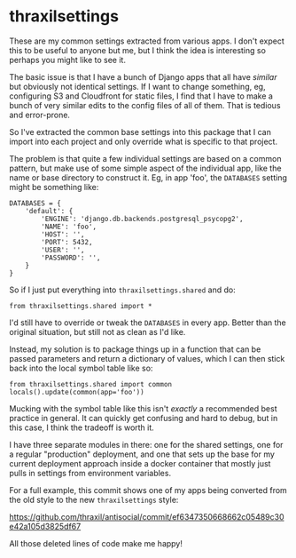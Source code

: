 # thraxilsettings

These are my common settings extracted from various apps. I don't
expect this to be useful to anyone but me, but I think the idea is
interesting so perhaps you might like to see it.

The basic issue is that I have a bunch of Django apps that all have
*similar* but obviously not identical settings. If I want to change
something, eg, configuring S3 and Cloudfront for static files, I find
that I have to make a bunch of very similar edits to the config files
of all of them. That is tedious and error-prone.

So I've extracted the common base settings into this package that I
can import into each project and only override what is specific to
that project.

The problem is that quite a few individual settings are based on a
common pattern, but make use of some simple aspect of the individual
app, like the name or base directory to construct it. Eg, in app
'foo', the `DATABASES` setting might be something like:


    DATABASES = {
        'default': {
            'ENGINE': 'django.db.backends.postgresql_psycopg2',
            'NAME': 'foo',
            'HOST': '',
            'PORT': 5432,
            'USER': '',
            'PASSWORD': '',
        }
    }

So if I just put everything into `thraxilsettings.shared` and do:

    from thraxilsettings.shared import *


I'd still have to override or tweak the `DATABASES` in every
app. Better than the original situation, but still not as clean as I'd
like.

Instead, my solution is to package things up in a function that can be
passed parameters and return a dictionary of values, which I can then
stick back into the local symbol table like so:


    from thraxilsettings.shared import common
	locals().update(common(app='foo'))

Mucking with the symbol table like this isn't *exactly* a recommended
best practice in general. It can quickly get confusing and hard to
debug, but in this case, I think the tradeoff is worth it.

I have three separate modules in there: one for the shared settings,
one for a regular "production" deployment, and one that sets up the
base for my current deployment approach inside a docker container that
mostly just pulls in settings from environment variables.

For a full example, this commit shows one of my apps being converted
from the old style to the new `thraxilsettings` style:

https://github.com/thraxil/antisocial/commit/ef6347350668662c05489c30e42a105d3825df67

All those deleted lines of code make me happy!
